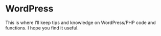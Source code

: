 # WordPress
This is where I’ll keep tips and knowledge on WordPress/PHP code and functions. I hope you find it useful.
